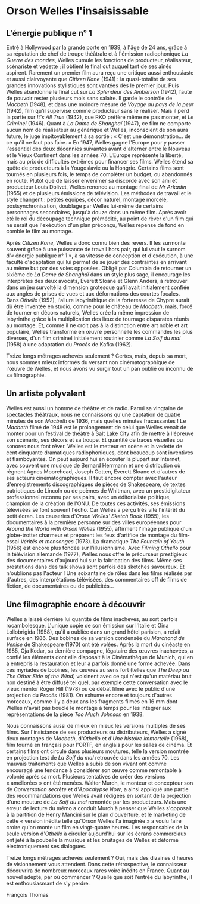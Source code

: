 # Orson Welles l'insaisissable

## L'énergie publique n°&nbsp;1

Entré à Hollywood par la grande porte en 1939, à l'âge de 24 ans, grâce à sa réputation de chef de troupe théâtrale et à l'émission radiophonique *La Guerre des mondes*, Welles cumule les fonctions de producteur, réalisateur, scénariste et vedette&nbsp;; il obtient le final cut auquel tant de ses aînés aspirent. Rarement un premier film aura reçu une critique aussi enthousiaste et aussi clairvoyante que *Citizen Kane* (1941)&nbsp;: la quasi-totalité de ses grandes innovations stylistiques sont vantées dès le premier jour. Puis Welles abandonne le final cut sur *La Splendeur des Amberson* (1942), faute de pouvoir rester plusieurs mois sans salaire. Il garde le contrôle de *Macbeth* (1948), et dans une moindre mesure de *Voyage au pays de la peur* (1942), film qu'il supervise comme producteur sans le réaliser. Mais il perd la partie sur *It's All True* (1942), que RKO préfère même ne pas monter, et *Le Criminel* (1946). Quant à *La Dame de Shanghaï* (1947), ce film ne comporte aucun nom de réalisateur au générique et Welles, inconscient de son aura future, le juge impitoyablement à sa sortie&nbsp;: «&nbsp;C'est une démonstration... de ce qu'il ne faut pas faire.&nbsp;» En 1947, Welles gagne l'Europe pour y passer l'essentiel des deux décennies suivantes avant d'alterner entre le Nouveau et le Vieux Continent dans les années 70. L'Europe représente la liberté, mais au prix de difficultés extrêmes pour financer ses films. Welles étend sa quête de producteurs à la Yougoslavie ou la Hongrie. Certains films sont tournés en plusieurs fois, le temps de compléter un budget, ou abandonnés en route. Plutôt que de laisser envenimer sa discorde avec son ami et producteur Louis Dolivet, Welles renonce au montage final de *Mr Arkadin* (1955) et de plusieurs émissions de télévision. Les méthodes de travail et le style changent&nbsp;: petites équipes, décor naturel, montage morcelé, postsynchronisation, doublage par Welles lui-même de certains personnages secondaires, jusqu'à douze dans un même film. Après avoir été le roi du découpage technique prémédité, au point de rêver d'un film qui ne serait que l'exécution d'un plan préconçu, Welles repense de fond en comble le film au montage.

Après *Citizen Kane*, Welles a donc connu bien des revers. Il les surmonte souvent grâce à une puissance de travail hors pair, qui lui vaut le surnom d'«&nbsp;énergie publique n°&nbsp;1&nbsp;», à sa vitesse de conception et d'exécution, à une faculté d'adaptation qui lui permet de se jouer des contraintes en arrivant au même but par des voies opposées. Obligé par Columbia de retourner un sixième de *La Dame de Shanghaï* dans un style plus sage, il encourage les interprètes des deux avocats, Everett Sloane et Glenn Anders, à retrouver dans un jeu survolté la dimension grotesque qu'il avait initialement confiée aux angles de prises de vues et aux déformations des courtes focales. Dans *Othello* (1952), l'allure labyrinthique de la forteresse de Chypre aurait dû être inventée en studio, comme pour le château de *Macbeth*, mais, forcé de tourner en décors naturels, Welles crée la même impression de labyrinthe grâce à la multiplication des lieux de tournage disparates réunis au montage. Et, comme il ne croit pas à la distinction entre art noble et art populaire, Welles transforme en œuvre personnelle les commandes les plus diverses, d'un film criminel initialement routinier comme *La Soif du mal* (1958) à une adaptation du *Procès* de Kafka (1962).

Treize longs métrages achevés seulement&nbsp;? Certes, mais, depuis sa mort, nous sommes mieux informés du versant non cinématographique de l'œuvre de Welles, et nous avons vu surgir tout un pan oublié ou inconnu de sa filmographie.

## Un artiste polyvalent

Welles est aussi un homme de théâtre et de radio. Parmi sa vingtaine de spectacles théâtraux, nous ne connaissons qu'une captation de quatre minutes de son *Macbeth* de 1936, mais quelles minutes fracassantes&nbsp;! Le *Macbeth* filmé de 1948 est le prolongement de celui que Welles venait de monter pour un festival de théâtre à Salt Lake City afin de mettre à l'épreuve son scénario, ses décors et sa troupe. Et quantité de traces visuelles ou sonores nous font rêver. Welles est le metteur en scène et la vedette de cent cinquante dramatiques radiophoniques, dont beaucoup sont inventives et flamboyantes. On peut aujourd'hui en écouter la plupart sur Internet, avec souvent une musique de Bernard Herrmann et une distribution où règnent Agnes Moorehead, Joseph Cotten, Everett Sloane et d'autres de ses acteurs cinématographiques. Il faut encore compter avec l'auteur d'enregistrements discographiques de pièces de Shakespeare, de textes patriotiques de Lincoln ou de poèmes de Whitman, avec un prestidigitateur professionnel reconnu par ses pairs, avec un éditorialiste politique, champion de la création de l'ONU. De toutes ces activités, ses émissions télévisées se font souvent l'écho. Car Welles a perçu très vite l'intérêt du petit écran. Les causeries d'*Orson Welles' Sketch Book* (1955), les documentaires à la première personne sur des villes européennes pour *Around the World with Orson Welles* (1955), affirment l'image publique d'un globe-trotter charmeur et préparent les feux d'artifice de montage du film-essai *Vérités et mensonges* (1973). La dramatique *The Fountain of Youth* (1956) est encore plus fondée sur l'illusionnisme. Avec *Filming Othello* pour la télévision allemande (1977), Welles nous offre le précurseur prestigieux des documentaires d'aujourd'hui sur la fabrication des films. Même ses prestations dans des talk shows sont parfois des sketches savoureux. Et n'oublions pas l'acteur&nbsp;! Une soixantaine de rôles dans les films réalisés par d'autres, des interprétations télévisées, des commentaires off de films de fiction, de documentaires ou de publicités...

## Une filmographie encore à découvrir

Welles a laissé derrière lui quantité de films inachevés, au sort parfois rocambolesque. L'unique copie de son émission sur l'Italie et Gina Lollobrigida (1958), qu'il a oubliée dans un grand hôtel parisien, a refait surface en 1986. Des bobines de sa version condensée du *Marchand de Venise* de Shakespeare (1970) ont été volées. Après la mort du cinéaste en 1985, Oja Kodar, sa dernière compagne, légataire des œuvres inachevées, a confié les éléments dont elle disposait à la Cinémathèque de Munich, qui en a entrepris la restauration et leur a parfois donné une forme achevée. Dans ces myriades de bobines, les œuvres au sens fort (telles que *The Deep* ou *The Other Side of the Wind*) voisinent avec ce qui n'est qu'un matériau brut non destiné à être diffusé tel quel, par exemple cette conversation avec le vieux mentor Roger Hill (1978) ou ce débat filmé avec le public d'une projection du *Procès* (1981). On exhume encore et toujours d'autres morceaux, comme il y a deux ans les fragments filmés en 16 mm dont Welles n'avait pas bouclé le montage à temps pour les intégrer aux représentations de la pièce *Too Much Johnson* en 1938.

Nous connaissons aussi de mieux en mieux les versions multiples de ses films. Sur l'insistance de ses producteurs ou distributeurs, Welles a signé deux montages de *Macbeth*, d'*Othello* et d'*Une histoire immortelle* (1968), film tourné en français pour l'ORTF, en anglais pour les salles de cinéma. Et certains films ont circulé dans plusieurs moutures, telle la version montrée en projection test de *La Soif du mal* retrouvée dans les années 70. Les mauvais traitements que Welles a subis de son vivant ont comme encouragé une tendance à considérer son œuvre comme remontable à volonté après sa mort. Plusieurs tentatives de créer des versions «&nbsp;améliorées&nbsp;» ont été menées. Walter Murch, le monteur et concepteur son de *Conversation secrète* et d'*Apocalypse Now*, a ainsi appliqué une partie des recommandations que Welles avait rédigées en sortant de la projection d'une mouture de *La Soif du mal* remontée par les producteurs. Mais une erreur de lecture du mémo a conduit Murch à penser que Welles s'opposait à la partition de Henry Mancini sur le plan d'ouverture, et le marketing de cette «&nbsp;version inédite telle qu'Orson Welles l'a imaginée&nbsp;» a voulu faire croire qu'on monte un film en vingt-quatre heures. Les responsables de la seule version d'*Othello* à circuler aujourd'hui sur les écrans commerciaux ont jeté à la poubelle la musique et les bruitages de Welles et déformé électroniquement ses dialogues.

Treize longs métrages achevés seulement&nbsp;? Oui, mais des dizaines d'heures de visionnement vous attendent. Dans cette rétrospective, le connaisseur découvrira de nombreux morceaux rares voire inédits en France. Quant au nouvel adepte, par où commencer&nbsp;? Quelle que soit l'entrée du labyrinthe, il est enthousiasmant de s'y perdre.

François Thomas